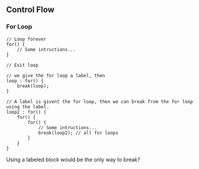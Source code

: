 ## Control Flow

### For Loop

```wood
// Loop forever
for() {
    // Some intructions...
}

// Exit loop

// we give the for loop a label, then
loop : for() {
	break(loop);
}

// A label is givent the for loop, then we can break from the for loop using the label.
loop2 : for() {
	for() {
		for() {
			// Some intructions...
			break(loop2); // all for loops
		}
	}
}
```

Using a labeled block would be the only way to break?


